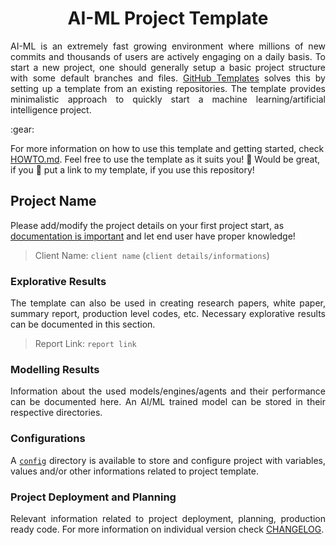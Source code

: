 <h1 align = "center">AI-ML Project Template</h1>

<p align = "justify">AI-ML is an extremely fast growing environment where millions of new commits and thousands of users are actively engaging on a daily basis. To start a new project, one should generally setup a basic project structure with some default branches and files. <a href = "https://docs.github.com/en/repositories/creating-and-managing-repositories/creating-a-template-repository">GitHub Templates</a> solves this by setting up a template from an existing repositories. The template provides minimalistic approach to quickly start a machine learning/artificial intelligence project.</p> :gear:

For more information on how to use this template and getting started, check [HOWTO.md](HOWTO.md). Feel free to use the template as it suits you! :rocket:
Would be great, if you :link: put a link to my template, if you use this repository!

## Project Name

Please add/modify the project details on your first project start, as [documentation is important](https://www.atlassian.com/work-management/knowledge-sharing/documentation/importance-of-documentation) and let end user have proper knowledge!

> Client Name: `client name` (`client details/informations`)

### Explorative Results

<p align = "justify">The template can also be used in creating research papers, white paper, summary report, production level codes, etc. Necessary explorative results can be documented in this section.</p>

> Report Link: `report link`

### Modelling Results

<p align = "justify">Information about the used models/engines/agents and their performance can be documented here. An AI/ML trained model can be stored in their respective directories.</p>

### Configurations

<p align = "justify">A <a href = "config"><code>config</code></a> directory is available to store and configure project with variables, values and/or other informations related to project template.</p>

### Project Deployment and Planning

<p align = "justify">Relevant information related to project deployment, planning, production ready code. For more information on individual version check <a href = "CHANGELOG.md">CHANGELOG</a>.</p>
